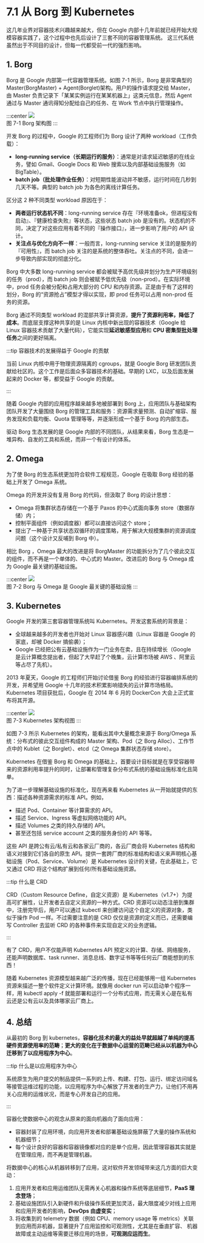 # 7.1 从 Borg 到 Kubernetes

这几年业界对容器技术兴趣越来越大，但在 Google 内部十几年前就已经开始大规模容器实践了，这个过程中也先后设计了三套不同的容器管理系统。 这三代系统虽然出于不同目的设计，但每一代都受前一代的强烈影响。

## 1. Borg
Borg 是 Google 内部第一代容器管理系统。如图 7-1 所示，Borg 是非常典型的 Master(BorgMaster) + Agent(Borglet)架构。用户的操作请求提交给 Master，由 Master 负责记录下「某某实例运行在某某机器上」这类元信息，然后 Agent 通过与 Master 通讯得知分配给自己的任务、在 Work 节点中执行管理操作。

:::center
  ![](../assets/borg-arch.png)<br/>
  图 7-1 Borg 架构图
:::

开发 Borg 的过程中，Google 的工程师们为 Borg 设计了两种 workload（工作负载）：
- **long-running service（长期运行的服务）**：通常是对请求延迟敏感的在线业务，譬如 Gmail、Google Docs 和 Web 搜索以及内部基础设施服务（如 BigTable）。
- **batch job（批处理作业任务）**：对短期性能波动并不敏感，运行时间在几秒到几天不等。典型的 batch job 为各色的离线计算任务。

区分这 2 种不同类型 workload 原因在于：

- **两者运行状态机不同**：long-running service 存在『环境准备ok，但进程没有启动』、『健康检查失败』等状态，这些状态 batch job 是没有的。状态机的不同，决定了对这些应用有着不同的『操作接口』，进一步影响了用户的 API 设计。
- **关注点与优化方向不一样**：一般而言，long-running service 关注的是服务的『可用性』，而 batch job 关注的是系统的整体吞吐。关注点的不同，会进一步导致内部实现的彻底分化。

Borg 中大多数 long-running service 都会被赋予高优先级并划分为生产环境级别的任务（prod），而 batch job 则会被赋予低优先级（non-prod）。在实际环境中，prod 任务会被分配和占用大部分的 CPU 和内存资源。正是由于有了这样的划分，Borg 的“资源抢占”模型才得以实现，即 prod 任务可以占用 non-prod 任务的资源。

Borg 通过不同类型 workload 的混部共享计算资源，**提升了资源利用率，降低了成本**。而底层支撑这种共享的是 Linux 内核中新出现的容器技术（Google 给 Linux 容器技术贡献了大量代码），它能实现**延迟敏感型应用**和 **CPU 密集型批处理任务**之间的更好隔离。

:::tip 容器技术的发展得益于 Google 的贡献

当前 Linux 内核中用于物理资源隔离的 cgroups，就是 Google Borg 研发团队贡献给社区的。这个工作是后面众多容器技术的基础。早期的 LXC，以及后面发展起来的 Docker 等，都受益于 Google 的贡献。

:::

随着 Google 内部的应用程序越来越多地被部署到 Borg 上，应用团队与基础架构团队开发了大量围绕 Borg 的管理工具和服务：资源需求量预测、自动扩缩容、服务发现和负载均衡、Quota 管理等等，并逐渐形成一个基于 Borg 的内部生态。

驱动 Borg 生态发展的是 Google 内部的不同团队，从结果来看，Borg 生态是一堆异构、自发的工具和系统，而非一个有设计的体系。

## 2. Omega

为了使 Borg 的生态系统更加符合软件工程规范，Google 在吸取 Borg 经验的基础上开发了 Omega 系统。

Omega 的开发并没有复用 Borg 的代码，但汲取了 Borg 的设计思想：
- Omega 将集群状态存储在一个基于 Paxos 的中心式面向事务 store（数据存储）内；
- 控制平面组件（例如调度器）都可以直接访问这个 store；
- 提出了一种基于共享状态双循环的调度策略，用于解决大规模集群的资源调度问题（这个设计又反哺到 Borg 中）。

相比 Borg ，Omega 最大的改进是将 BorgMaster 的功能拆分为了几个彼此交互的组件，而不再是一个单体的、中心式的 Master。改进后的 Borg 与 Omega 成为 Google 最关键的基础设施。

:::center
  ![](../assets/Borg.jpeg) <br/>
  图 7-2 Borg 与 Omega 是 Google 最关键的基础设施
:::

## 3. Kubernetes

Google 开发的第三套容器管理系统叫 Kubernetes。开发这套系统的背景是：
- 全球越来越多的开发者也开始对 Linux 容器感兴趣（Linux 容器是 Google 的家底，却被 Docker 搞偷袭）；
- Google 已经把公有云基础设施作为一门业务在卖，且在持续增长（Google 是云计算概念提出者，但起了大早赶了个晚集，云计算市场被 AWS 、阿里云等占尽了先机）。

2013 年夏天，Google 的工程师们开始讨论借鉴 Borg 的经验进行容器编排系统的开发，并希望用 Google 十几年的技术积累影响错失的云计算市场格局。Kubernetes 项目获批后，Google 在 2014 年 6 月的 DockerCon 大会上正式宣布将其开源。

:::center
  ![](../assets/k8s-arch.svg)<br/>
  图 7-3 Kubernetes 架构视图
:::

如图 7-3 所示 Kubernetes 的架构，能看出其中大量概念来源于 Borg/Omega 系统：分布式的彼此交互组件构成的 Master 架构、Pod（之 Borg Alloc）、工作节点中的 Kublet（之 Borglet）、etcd（之 Omega 集群状态存储 store）。

Kubernetes 在借鉴 Borg 和 Omega 的基础上，首要设计目标就是在享受容器带来的资源利用率提升的同时，让部署和管理复杂分布式系统的基础设施标准化且简单。

为了进一步理解基础设施的标准化，现在再来看 Kubernetes 从一开始就提供的东西：描述各种资源需求的标准 API。例如，

- 描述 Pod、Container 等计算需求的 API。
- 描述 Service、Ingress 等虚拟网络功能的 API。
- 描述 Volumes 之类的持久存储的 API。
- 甚至还包括 service account 之类的服务身份的 API 等等。

这些 API 是跨公有云/私有云和各家云厂商的，各云厂商会将 Kubernetes 结构和语义对接到它们各自的原生 API。提供一套跨厂商的标准结构和语义来声明核心基础设施（Pod、Service、Volume）是 Kubernetes 设计的关键，在此基础上，它又通过 CRD 将这个结构扩展到任何/所有基础设施资源。

:::tip 什么是 CRD

CRD（Custom Resource Define，自定义资源）是 Kubernetes（v1.7+）为提高可扩展性，让开发者去自定义资源的一种方式。CRD 资源可以动态注册到集群中，注册完毕后，用户可以通过 kubectl 来创建访问这个自定义的资源对象，类似于操作 Pod 一样。不过需要注意的是 CRD 仅仅是资源的定义而已，还需要编写 Controller 去监听 CRD 的各种事件来实现自定义的业务逻辑。

:::

有了 CRD，用户不仅能声明 Kubernetes API 预定义的计算、存储、网络服务，还能声明数据库、task runner、消息总线、数字证书等等任何云厂商能想到的东西！

随着 Kubernetes 资源模型越来越广泛的传播，现在已经能够用一组 Kubernetes 资源来描述一整个软件定义计算环境。就像用 docker run 可以启动单个程序一样，用 kubectl apply -f 就能部署和运行一个分布式应用，而无需关心是在私有云还是公有云以及具体哪家云厂商上。

## 4. 总结

从最初的 Borg 到 kubernetes，**容器化技术的最大的益处早就超越了单纯的提高硬件资源使用率的范畴**；**更大的变化在于数据中心运营的范畴已经从以机器为中心迁移到了以应用程序为中心**。

:::tip  什么是以应用程序为中心

系统原生为用户提交的制品提供一系列的上传、构建、打包、运行、绑定访问域名等接管运维过程的功能，以应用程序为中心解放了开发者的生产力，让他们不用再关心应用的运维状况，而是专心开发自己的应用。

:::

容器化使数据中心的观念从原来的面向机器向了面向应用：

- 容器封装了应用环境，向应用开发者和部署基础设施屏蔽了大量的操作系统和机器细节；
- 每个设计良好的容器和容器镜像都对应的是单个应用，因此管理容器其实就是在管理应用，而不再是管理机器。

将数据中心的核心从机器转移到了应用，这对软件开发领域带来这几方面的巨大变动：

1. 应用开发者和应用运维团队无需再关心机器和操作系统等底层细节，**PaaS 理念登场**；
2. 基础设施团队引入新硬件和升级操作系统更加灵活，最大限度减少对线上应用和应用开发者的影响，**DevOps 由虚变实**；
3. 将收集到的 telemetry 数据（例如 CPU、memory usage 等 metrics）关联到应用而非机器，显著提升了应用监控和可观测性，尤其是在垂直扩容、 机器故障或主动运维等需要迁移应用的场景，**可观测应运而生**。
